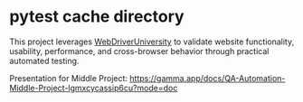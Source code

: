 # pytest cache directory #
This project leverages [WebDriverUniversity](https://webdriveruniversity.com/) to validate website functionality, usability, performance, and cross-browser behavior through practical automated testing.

Presentation for Middle Project:
https://gamma.app/docs/QA-Automation-Middle-Project-lgmxcycassip6cu?mode=doc
